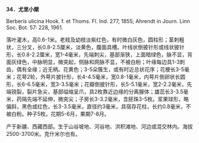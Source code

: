 **34．尤里小檗**

Berberis ulicina Hook. f. et Thoms. Fl. Ind. 277, 1855; Ahrendt in Journ. Linn Soc. Bot. 57: 228, 1961.

落叶灌木，高0.6-1米。老枝及幼枝淡紫红色，有时微白灰色，圆柱形；茎刺粗状，三分叉，长0.8-2.5厘米，淡黄色，腹面具槽。叶线状倒披针形或线状披针形，长0.8-2.2厘米，宽1-4毫米，先端刺尖，基部渐狭，上面暗绿色，脉不显，背面灰绿色，中脉明显，微突起，侧脉和网脉不显，不被白粉；叶缘每边具1-3刺齿，偶有全缘；近无柄。花黄色；3-5朵簇生，或有时近总状花序；花梗长3-5毫米；花萼2轮，外萼片披针形，长4-4.5毫米，宽0.8-1毫米，内萼片倒卵状长圆形，长6-6.5毫米，宽3-3.5毫米；花瓣倒披针形，长5-5.1毫米，宽2-2.2毫米，先端锐裂，裂片急尖，基部缢缩呈爪，具2枚靠近边缘的分离腺体；雄蕊长3-3.5毫米，药隔先端不延伸，微突尖；子房长3-3.2毫米，含胚珠3-5枚。浆果球形，略偏斜，黑色或红色，长3-3.5毫米，直径约3毫米，具宿存花柱，长约0.8毫米，不被白粉。种子5枚。花期5-6月，果期7-8月。

产于新疆、西藏西部。生于山谷坡地、河谷地、洪积滩地、河边或混交林内。海拔2500-3700米。克什米尔也有。
